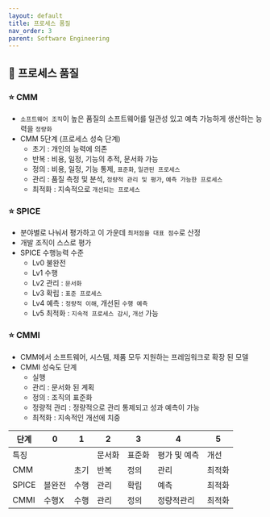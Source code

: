 ```yaml
---
layout: default
title: 프로세스 품질
nav_order: 3
parent: Software Engineering
---
```




## 📑 프로세스 품질

### ⭐ CMM

- `소프트웨어 조직`이 높은 품질의 소프트웨어를 일관성 있고 예측 가능하게 생산하는 능력을 `정량화`
- CMM 5단계 (프로세스 성숙 단계)
  - 초기 : 개인의 능력에 의존
  - 반복 : 비용, 일정, 기능의 추적, 문서화 가능
  - 정의 : 비용, 일정, 기능 통제, `표준화`, `일관된 프로세스`
  - 관리 : 품질 측정 및 분석, `정량적 관리 및 평가`, `예측 가능한 프로세스`
  - 최적화 : 지속적으로 `개선되는 프로세스`




### ⭐ SPICE

- 분야별로 나눠서 평가하고 이 가운데 `최저점을 대표 점수`로 산정
- 개발 조직이 스스로 평가
- SPICE 수행능력 수준
  - Lv0 불완전
  - Lv1 수행
  - Lv2 관리 : `문서화`
  - Lv3 확립 : `표준 프로세스`
  - Lv4 예측 : `정량적 이해`, 개선된 `수행 예측`
  - Lv5 최적화 : `지속적 프로세스 감시`, `개선` 가능




### ⭐ CMMI

- CMM에서 소프트웨어, 시스템, 제품 모두 지원하는 프레임워크로 확장 된 모델
- CMMI 성숙도 단계
  - 실행
  - 관리 : 문서화 된 계획
  - 정의 : 조직의 표준화
  - 정량적 관리 : 정량적으로 관리 통제되고 성과 예측이 가능
  - 최적화 : 지속적인 개선에 치중


| 단계  | 0      | 1    | 2      | 3      | 4            | 5      |
| ----- | ------ | ---- | ------ | ------ | ------------ | ------ |
| 특징  |        |      | 문서화 | 표준화 | 평가 및 예측 | 개선   |
| CMM   |        | 초기 | 반복   | 정의   | 관리         | 최적화 |
| SPICE | 블완전 | 수행 | 관리   | 확립   | 예측         | 최적화 |
| CMMI  | 수행X  | 수행 | 관리   | 정의   | 정량적관리   | 최적화 |

